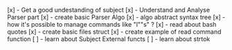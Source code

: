 [x] - Get a good undestanding of subject
[x] - Understand and Analyse Parser part 
[x] - create basic Parser Algo
[x] - algo abstract syntax tree
[x] - how it's possible to manage commands like "l""s" ?
[x] - read about bash quotes
[x] - create basic files struct
[x] - create example of read command function
[ ] - learn about Subject External functs
[ ] - learn about strtok

